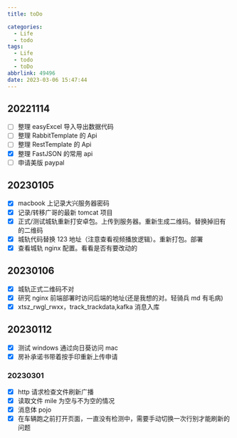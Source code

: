 ```yaml
---
title: toDo

categories:
  - Life
  - todo
tags:
  - Life
  - todo
  - toDo
abbrlink: 49496
date: 2023-03-06 15:47:44
---
```


## 20221114

- [ ] 整理 easyExcel 导入导出数据代码
- [ ] 整理 RabbitTemplate 的 Api
- [ ] 整理 RestTemplate 的 Api
- [x] 整理 FastJSON 的常用 api
- [ ] 申请美版 paypal

## 20230105

- [x] macbook 上记录大兴服务器密码
- [x] 记录/转移广哥的最新 tomcat 项目
- [x] 正式/测试城轨重新打安卓包。上传到服务器。重新生成二维码。替换掉旧有的二维码
- [x] 城轨代码替换 123 地址（注意查看视频播放逻辑）。重新打包。部署
- [x] 查看城轨 nginx 配置。看看是否有要改动的

## 20230106

- [x] 城轨正式二维码不对
- [x] 研究 nginx 前端部署时访问后端的地址(还是我想的对。轻骑兵 md 有毛病)
- [x] xtsz_rwgl_rwxx，track_trackdata,kafka 消息入库

## 20230112

- [x] 测试 windows 通过向日葵访问 mac
- [x] 房补承诺书带着按手印重新上传申请

### 20230301

- [x] http 请求检查文件刷新广播
- [x] 读取文件 mile 为空与不为空的情况
- [x] 消息体 pojo
- [x] 在车辆跑之前打开页面，一直没有检测中，需要手动切换一次行别才能刷新的问题
